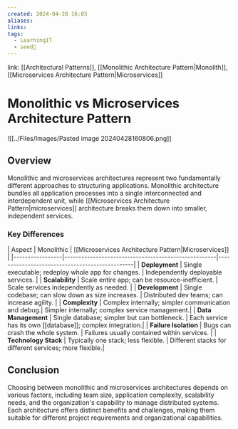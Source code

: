 ```yaml
---
created: 2024-04-28 16:03
aliases: 
links: 
tags:
  - LearningIT
  - seed🌱
---
```

link: [[Architectural Patterns]], [[Monolithic Architecture Pattern|Monolith]], [[Microservices Architecture Pattern|Microservices]]

# Monolithic vs Microservices Architecture Pattern

![[../Files/Images/Pasted image 20240428160806.png]]
## Overview

Monolithic and microservices architectures represent two fundamentally different approaches to structuring applications. Monolithic architecture bundles all application processes into a single interconnected and interdependent unit, while [[Microservices Architecture Pattern|microservices]] architecture breaks them down into smaller, independent services.
### Key Differences

| Aspect          | Monolithic                                          | [[Microservices Architecture Pattern|Microservices]]                                  |
|-----------------|-----------------------------------------------------|------------------------------------------------|
| **Deployment**  | Single executable; redeploy whole app for changes.  | Independently deployable services.             |
| **Scalability** | Scale entire app; can be resource-inefficient.      | Scale services independently as needed.        |
| **Development** | Single codebase; can slow down as size increases.   | Distributed dev teams; can increase agility.   |
| **Complexity**  | Complex internally; simpler communication and debug.| Simpler internally; complex service management.|
| **Data Management** | Single database; simpler but can bottleneck.   | Each service has its own [[database]]; complex integration.|
| **Failure Isolation** | Bugs can crash the whole system.              | Failures usually contained within services.    |
| **Technology Stack** | Typically one stack; less flexible.             | Different stacks for different services; more flexible.|


## Conclusion

Choosing between monolithic and microservices architectures depends on various factors, including team size, application complexity, scalability needs, and the organization's capability to manage distributed systems. Each architecture offers distinct benefits and challenges, making them suitable for different project requirements and organizational capabilities.
